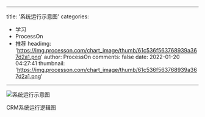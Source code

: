 
---
title: '系统运行示意图'
categories: 
 - 学习
 - ProcessOn
 - 推荐
headimg: 'https://img.processon.com/chart_image/thumb/61c536f563768939a367d2a1.png'
author: ProcessOn
comments: false
date: 2022-01-20 04:27:41
thumbnail: 'https://img.processon.com/chart_image/thumb/61c536f563768939a367d2a1.png'
---

<div>   
<img class="thumb" alt="系统运行示意图" src="https://img.processon.com/chart_image/thumb/61c536f563768939a367d2a1.png" referrerpolicy="no-referrer">
<p>CRM系统运行逻辑图</p>  
</div>
            